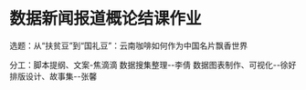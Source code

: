 # 数据新闻报道概论结课作业
选题：从“扶贫豆”到“国礼豆”：云南咖啡如何作为中国名片飘香世界

分工：脚本提纲、文案-焦滴滴
    数据搜集整理--李倩
    数据图表制作、可视化--徐好
    排版设计、故事集--张馨
